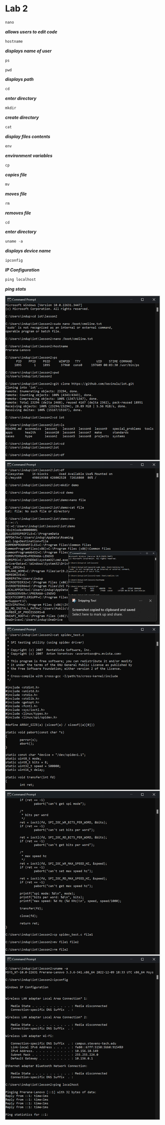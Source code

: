 # Lab 2
```python
nano
```
***allows users to edit code***
```python
hostname
```
***displays name of user***
```python
ps
```
```python
pwd
```
***displays path***
```python
cd
```
***enter directory***
```python
mkdir
```
***create directory***
```python
cat
```
***display files contents***
```python
env
```
***environment variables***
```python
cp
```
***copies file***
```python
mv
```
***moves file***
```python
rm
```
***removes file***
```python
cd
```
***enter directory***
```python
uname -a
```
***displays device name***
```python
ipconfig
```
***IP Configuration***
```python
ping localhost
```
***ping stats***


![Alt text](Screenshot%202024-05-06%20000932.png)
![Alt text](Screenshot%202024-05-06%20000941.png)
![Alt text](Screenshot%202024-05-06%20001005.png)
![Alt text](Screenshot%202024-05-06%20001017.png)
![Alt text](Screenshot%202024-05-06%20001506.png)
